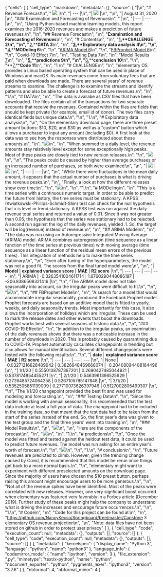 {
 "cells": [
  {
   "cell_type": "markdown",
   "metadata": {},
   "source": [
    "|\n",
    "# Revenue Forecast\n",
    " ![](RackMultipart20200829-4-8mb24h_html_29a729f6dfa29a83.png) |\n",
    "| --- |\n",
    "| ![](RackMultipart20200829-4-8mb24h_html_d93b94b2b8758fb7.jpg) |\n",
    "\n",
    "| August 31, 2020 |\n",
    "### Examination and Forecasting of Revenues\n",
    " |\n",
    "| --- | --- |\n",
    "\n",
    "Using Python-based machine learning models, this report examines the 2016-2020 revenues and makes a prediction of future revenues.\n",
    "\n",
    "## Revenue Forecast\n",
    "\n",
    "**Examination and Forecasting of Revenues**\n",
    "\n",
    "# Contents\n",
    "\n",
    "**[1.](#_Toc49591551)****ChALLENGE 2**\n",
    "\n",
    "**[2.](#_Toc49591552)****DATA 3**\n",
    "\n",
    "**[3.](#_Toc49591553)****Exploratory data analysis 4**\n",
    "\n",
    "**[4.](#_Toc49591554)****MODeling 6**\n",
    "\n",
    "[ARIMA Model 6](#_Toc49591555)\n",
    "\n",
    "[FBProphet Model 6](#_Toc49591556)\n",
    "\n",
    "[Covid-19 Effect 7](#_Toc49591557)\n",
    "\n",
    "[Testing Data 7](#_Toc49591558)\n",
    "\n",
    "[Model Results 7](#_Toc49591559)\n",
    "\n",
    "**[5.](#_Toc49591560)****predictions 9**\n",
    "\n",
    "**[6.](#_Toc49591561)****conclusion 10**\n",
    "\n",
    "**[7.](#_Toc49591562)****Code 11**\n",
    "\n",
    "1.\n",
    "# ChALLENGE\n",
    "\n",
    "elementary OS provides a Linux based operating system that can be used in place of Windows and macOS. Its main revenues come from voluntary fees that are paid when downloads are made. There are several years&#39; of revenue streams to examine. The challenge is to examine the streams and identify patterns and also be able to create a forecast of future revenues.\n",
    "\n",
    "1.\n",
    "# DATA\n",
    "\n",
    "The data is availabe as CSV files that have been downloaded. The files contain all of the transactions for two separate accounts that receive the revenues. Contained within the files are fields that should be kept private (for example, email id of donor). The two files carry identical fields but unique data.\n",
    "\n",
    "1.\n",
    "# Exploratory data analysis\n",
    "\n",
    "On the elementary download page, there are three preset amount buttons: $10, $20, and $30 as well as a &quot;custom&quot; button which allows a purchaser to input any amount (including $0). A first look at the data was to see how the responses were distributed about these amounts.\n",
    "\n",
    "![](RackMultipart20200829-4-8mb24h_html_68ee01575de19d1e.png)\n",
    "\n",
    "When summed to a daily level, the revenue amounts stay relatively level except for some exceptionally high peaks. Most of these peaks are closely tied to new version releases.\n",
    "\n",
    "![](RackMultipart20200829-4-8mb24h_html_89e2067403587416.png)\n",
    "\n",
    "The peaks could be caused by higher than average purchases or an increased number of purchases, so both were examined:\n",
    "\n",
    "| ![](RackMultipart20200829-4-8mb24h_html_641ee3e4b0529db1.png) | ![](RackMultipart20200829-4-8mb24h_html_c4404be74926857b.png) |\n",
    "| --- | --- |\n",
    "\n",
    "While there were fluctuations in the mean daily amount, it appears that the actual number of purchases is what is driving the revenue peaks.\n",
    "\n",
    "Finally, a look at how the different releases show over time:\n",
    "\n",
    "![](RackMultipart20200829-4-8mb24h_html_9e41b4e22b085cf3.png)\n",
    "\n",
    "1.\n",
    "# MODeling\n",
    "\n",
    "This is a time series with a continuous numeric target. In order to be able to predict the future from history, the time series must be stationary. A KPSS (Kwiatkowski-Phillips-Schmidt-Shin) test can check for the null hypothesis that x is level or trend stationary. A KPSS test was run against the daily revenue total series and returned a value of 0.01. Since it was not greater than 0.05, the hypothesis that the series was stationary had to be rejected. A second run against the log of the daily revenues, yielded .1. So, the target will be log(revenue) instead of revenue.\n",
    "\n",
    "## ARIMA Model\n",
    "\n",
    "The data was run using an Autoregressive Integrated Moving Average (ARIMA) model. ARIMA combines autoregression (time sequence as a linear function of the time series at previous times) with moving average (time sequence as a linear function of the residual mean errors of the previous times). This integration of methods help to make the time series stationary.\n",
    "\n",
    "Even after tuning of the hyperparameters, the model was not a good fit. The scores from the final tuned model were:\n",
    "\n",
    "| **Model** | **explained variance score** | **MAE** | **R2 score** |\n",
    "| --- | --- | --- | --- |\n",
    "| ARIMA | -0.3263541004611714 | 1.6760290448086197 | -306.8386569321416 |\n",
    "\n",
    "The ARIMA model does not take seasonality into account, so the irregular peaks were difficult to fit.\n",
    "\n",
    "![](RackMultipart20200829-4-8mb24h_html_3793f1fc96c69a2b.png)\n",
    "\n",
    "## FBProphet Model\n",
    "\n",
    "A search for a model that would accommodate irregular seasonality, produced the Facebook Prophet model. Prophet forecasts are based on an additive model that is fitted to yearly, weekly, and daily seasonality trends. Most importantly for this case, it also allows the incorporation of holidays which are irregular. These can be used to mark the release dates and other events that boost the downloads. Prophet works best with several seasons of historic data.\n",
    "\n",
    "### COVID-19 Effect\n",
    "\n",
    "In addition to the irregular peaks, an examination of the daily revenues shows that there was a noticeable increase in the number of downloads in 2020. This is probably caused by quarantining due to COVID-19. Prophet automaticly calculates changepoints in trending but also allows for manual identification. Several different changepoints were tested with the following results:\n",
    "\n",
    "| **date** | **explained variance score** | **MAE** | **R2 score** |\n",
    "| --- | --- | --- | --- |\n",
    "| None | -0.03271216828489942 | 0.3826648469668074 | -0.20408094408184496 |\n",
    "| 1/1/20 | 0.5550138787397201 | 0.2690427485044921 | 0.5378174854455271 |\n",
    "| 2/1/20 | 0.5463961396525929 | 0.2726485724064258 | 0.5267105785147848 |\n",
    "| 3/1/20 | 0.5352505851139009 | 0.27710073626397946 | 0.5127002805499307 |\n",
    "\n",
    "The 1/1/20 changepoint provided the best fit and was used for modeling and forecasting.\n",
    "\n",
    "### Testing Data\n",
    "\n",
    "Since the model is working with annual seasonality, it is recommended that the test data include at least a full year of data. The changepoint had to be included in the training data, so that meant that the test data had to be taken from the start of the series instead of the end. So, the first year&#39;s data was given to the test group and the final three years&#39; went into training.\n",
    "\n",
    "### Model Results\n",
    "\n",
    "![](RackMultipart20200829-4-8mb24h_html_2a626263ef2b8f4.png)\n",
    "\n",
    "Here are the components of the forecast:\n",
    "\n",
    "![](RackMultipart20200829-4-8mb24h_html_827751633e877a5e.png)\n",
    "\n",
    "1.\n",
    "# predictions\n",
    "\n",
    "Once the model was fitted and tested against the heldout test data, it could be used to predict future revenues. The model was run asking for an entire year&#39;s worth of forecast.\n",
    "\n",
    "![](RackMultipart20200829-4-8mb24h_html_f88b2b6bb5959551.png)\n",
    "\n",
    "1.\n",
    "# conclusion\n",
    "\n",
    "Future revenues are predicted to climb. However, given the trending change caused by Covid, it is recommended that this model be rerun once things get back to a more normal basis.\n",
    "\n",
    "elementary might want to experiment with different preselected amounts on the download page. Since the majority of users have chosen the $10 preset button, perhaps raising this amount might encourage users to be more generous.\n",
    "\n",
    "Not all of the revenue spikes have been identified. Most of the peaks were correlated with new releases. However, one very signficant boost occurred when elementary was featured very favorably in a Forbes article (December 2019). Further study of these peaks might help the company to understand what is driving the increases and encourage future occurrences.\n",
    "\n",
    "1.\n",
    "# Code\n",
    "\n",
    "Code for this project can be found at:\n",
    "\n",
    "https://github.com/NancyKecso/Springboard/tree/master/Capstone 3 elementary OS revenue projection\n",
    "\n",
    "Note: data files have not been stored on github in order to protect user privacy"
   ]
  },
  {
   "cell_type": "code",
   "execution_count": null,
   "metadata": {},
   "outputs": [],
   "source": []
  },
  {
   "cell_type": "code",
   "execution_count": null,
   "metadata": {},
   "outputs": [],
   "source": []
  }
 ],
 "metadata": {
  "kernelspec": {
   "display_name": "Python 3",
   "language": "python",
   "name": "python3"
  },
  "language_info": {
   "codemirror_mode": {
    "name": "ipython",
    "version": 3
   },
   "file_extension": ".py",
   "mimetype": "text/x-python",
   "name": "python",
   "nbconvert_exporter": "python",
   "pygments_lexer": "ipython3",
   "version": "3.7.6"
  }
 },
 "nbformat": 4,
 "nbformat_minor": 4
}
